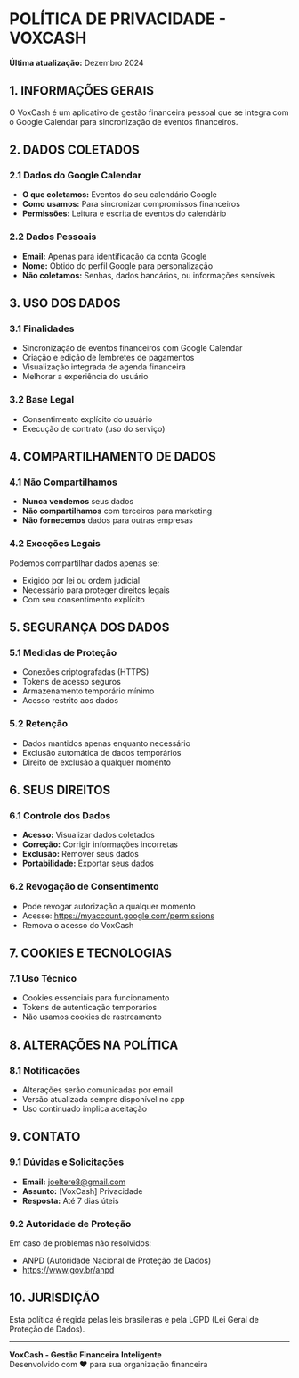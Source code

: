 # POLÍTICA DE PRIVACIDADE - VOXCASH

**Última atualização:** Dezembro 2024

## 1. INFORMAÇÕES GERAIS

O VoxCash é um aplicativo de gestão financeira pessoal que se integra com o Google Calendar para sincronização de eventos financeiros.

## 2. DADOS COLETADOS

### 2.1 Dados do Google Calendar
- **O que coletamos:** Eventos do seu calendário Google
- **Como usamos:** Para sincronizar compromissos financeiros
- **Permissões:** Leitura e escrita de eventos do calendário

### 2.2 Dados Pessoais
- **Email:** Apenas para identificação da conta Google
- **Nome:** Obtido do perfil Google para personalização
- **Não coletamos:** Senhas, dados bancários, ou informações sensíveis

## 3. USO DOS DADOS

### 3.1 Finalidades
- Sincronização de eventos financeiros com Google Calendar
- Criação e edição de lembretes de pagamentos
- Visualização integrada de agenda financeira
- Melhorar a experiência do usuário

### 3.2 Base Legal
- Consentimento explícito do usuário
- Execução de contrato (uso do serviço)

## 4. COMPARTILHAMENTO DE DADOS

### 4.1 Não Compartilhamos
- **Nunca vendemos** seus dados
- **Não compartilhamos** com terceiros para marketing
- **Não fornecemos** dados para outras empresas

### 4.2 Exceções Legais
Podemos compartilhar dados apenas se:
- Exigido por lei ou ordem judicial
- Necessário para proteger direitos legais
- Com seu consentimento explícito

## 5. SEGURANÇA DOS DADOS

### 5.1 Medidas de Proteção
- Conexões criptografadas (HTTPS)
- Tokens de acesso seguros
- Armazenamento temporário mínimo
- Acesso restrito aos dados

### 5.2 Retenção
- Dados mantidos apenas enquanto necessário
- Exclusão automática de dados temporários
- Direito de exclusão a qualquer momento

## 6. SEUS DIREITOS

### 6.1 Controle dos Dados
- **Acesso:** Visualizar dados coletados
- **Correção:** Corrigir informações incorretas
- **Exclusão:** Remover seus dados
- **Portabilidade:** Exportar seus dados

### 6.2 Revogação de Consentimento
- Pode revogar autorização a qualquer momento
- Acesse: https://myaccount.google.com/permissions
- Remova o acesso do VoxCash

## 7. COOKIES E TECNOLOGIAS

### 7.1 Uso Técnico
- Cookies essenciais para funcionamento
- Tokens de autenticação temporários
- Não usamos cookies de rastreamento

## 8. ALTERAÇÕES NA POLÍTICA

### 8.1 Notificações
- Alterações serão comunicadas por email
- Versão atualizada sempre disponível no app
- Uso continuado implica aceitação

## 9. CONTATO

### 9.1 Dúvidas e Solicitações
- **Email:** joeltere8@gmail.com
- **Assunto:** [VoxCash] Privacidade
- **Resposta:** Até 7 dias úteis

### 9.2 Autoridade de Proteção
Em caso de problemas não resolvidos:
- ANPD (Autoridade Nacional de Proteção de Dados)
- https://www.gov.br/anpd

## 10. JURISDIÇÃO

Esta política é regida pelas leis brasileiras e pela LGPD (Lei Geral de Proteção de Dados).

---

**VoxCash - Gestão Financeira Inteligente**  
Desenvolvido com ❤️ para sua organização financeira